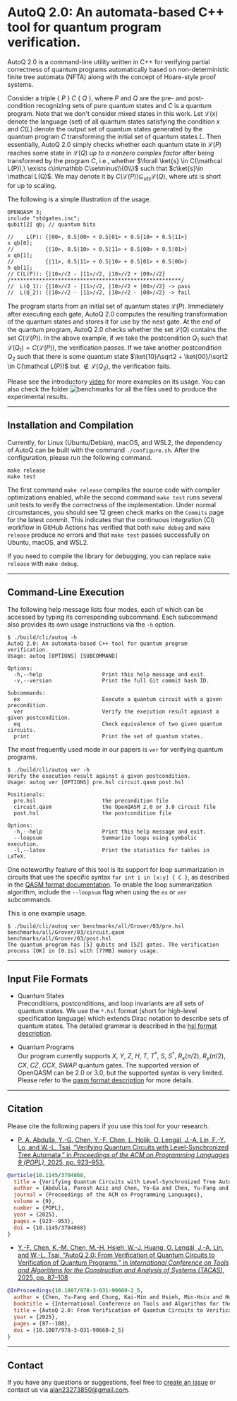# AutoQ 2.0: An automata-based C++ tool for quantum program verification.

AutoQ 2.0 is a command-line utility written in C++ for verifying partial correctness of quantum programs automatically based on non-deterministic finite tree automata (NFTA) along with the concept of Hoare-style proof systems.

Consider a triple \{ $P$ \} $C$ \{ $Q$ \}, where $P$ and $Q$ are the pre- and post-condition recognizing sets of pure quantum states and $C$ is a quantum program. Note that we don't consider mixed states in this work. Let $\mathcal L(x)$ denote the language (set) of all quantum states satisfying the condition $x$ and $C(L)$ denote the output set of quantum states generated by the quantum program $C$ transforming the initial set of quantum states $L$. Then essentially, AutoQ 2.0 simply checks whether each quantum state in $\mathcal L(P)$ reaches some state in $\mathcal L(Q)$ *up to a nonzero complex factor* after being transformed by the program $C$, i.e., whether $\forall \ket{s} \in C(\mathcal L(P)),\ \exists c\in\mathbb C\setminus\\{0\\}$ such that $c\ket{s}\in \mathcal L(Q)$. We may denote it by $C(\mathcal L(P)) \subseteq_{uts} \mathcal L(Q)$, where $uts$ is short for up to scaling.

The following is a simple illustration of the usage.
```
OPENQASM 3;
include "stdgates.inc";
qubit[2] qb; // quantum bits

//    L(P): {|00>, 0.5|00> + 0.5|01> + 0.5|10> + 0.5|11>}
x qb[0];
//          {|10>, 0.5|10> + 0.5|11> + 0.5|00> + 0.5|01>}
x qb[1];
//          {|11>, 0.5|11> + 0.5|10> + 0.5|01> + 0.5|00>}
h qb[1];
// C(L(P)): {|10>/√2 - |11>/√2, |10>/√2 + |00>/√2}
/******************************************************/
//  L(Q_1): {|10>/√2 - |11>/√2, |10>/√2 + |00>/√2} -> pass
//  L(Q_2): {|10>/√2 - |11>/√2, |10>/√2 - |00>/√2} -> fail
```
The program starts from an initial set of quantum states $\mathcal L(P)$. Immediately after executing each gate, AutoQ 2.0 computes the resulting transformation of the quantum states and stores it for use by the next gate. At the end of the quantum program, AutoQ 2.0 checks whether the set $\mathcal L(Q)$ contains the set $C(\mathcal L(P))$. In the above example, if we take the postcondition $Q_1$ such that $\mathcal L(Q_1) = C(\mathcal L(P))$, the verification passes. If we take another postcondition $Q_2$ such that there is some quantum state $\ket{10}/\sqrt2 + \ket{00}/\sqrt2 \in C(\mathcal L(P))$ but $\not\in \mathcal L(Q_2)$, the verification fails.

Please see the introductory [video](https://www.youtube.com/watch?v=1pO6bBvEaLM) for more examples on its usage. You can also check the folder ![benchmarks](benchmarks) for all the files used to produce the experimental results.

---

## Installation and Compilation

Currently, for Linux (Ubuntu/Debian), macOS, and WSL2, the dependency of AutoQ can be built with the command `./configure.sh`. After the configuration, please run the following command.
```
make release
make test
```
The first command `make release` compiles the source code with compiler optimizations enabled, while the second command `make test` runs several unit tests to verify the correctness of the implementation. Under normal circumstances, you should see 12 green check marks on the `Commits` page for the latest commit. This indicates that the continuous integration (CI) workflow in GitHub Actions has verified that both `make debug` and `make release` produce no errors and that `make test` passes successfully on Ubuntu, macOS, and WSL2.

If you need to compile the library for debugging, you can replace `make release` with `make debug`.

---

## Command-Line Execution
The following help message lists four modes, each of which can be accessed by typing its corresponding subcommand. Each subcommand also provides its own usage instructions via the `-h` option.
```
$ ./build/cli/autoq -h
AutoQ 2.0: An automata-based C++ tool for quantum program verification.
Usage: autoq [OPTIONS] [SUBCOMMAND]

Options:
  -h,--help                   Print this help message and exit.
  -v,--version                Print the full Git commit hash ID.

Subcommands:
  ex                          Execute a quantum circuit with a given precondition.
  ver                         Verify the execution result against a given postcondition.
  eq                          Check equivalence of two given quantum circuits.
  print                       Print the set of quantum states.
```

The most frequently used mode in our papers is `ver` for verifying quantum programs.
```
$ ./build/cli/autoq ver -h
Verify the execution result against a given postcondition.
Usage: autoq ver [OPTIONS] pre.hsl circuit.qasm post.hsl

Positionals:
  pre.hsl                     the precondition file
  circuit.qasm                the OpenQASM 2.0 or 3.0 circuit file
  post.hsl                    the postcondition file

Options:
  -h,--help                   Print this help message and exit.
  --loopsum                   Summarize loops using symbolic execution.
  -l,--latex                  Print the statistics for tables in LaTeX.
```
One noteworthy feature of this tool is its support for loop summarization in circuits that use the specific syntax `for int i in [x:y] { C }`, as described in the [QASM format documentation](./docs/qasm_description.md). To enable the loop summarization algorithm, include the `--loopsum` flag when using the `ex` or `ver` subcommands.

This is one example usage.
```
$ ./build/cli/autoq ver benchmarks/all/Grover/03/pre.hsl benchmarks/all/Grover/03/circuit.qasm benchmarks/all/Grover/03/post.hsl
The quantum program has [5] qubits and [52] gates. The verification process [OK] in [0.1s] with [77MB] memory usage.
```

---

## Input File Formats

* Quantum States<br>
Preconditions, postconditions, and loop invariants are all sets of quantum states. We use the `*.hsl` format (short for high-level specification language) which extends Dirac notation to describe sets of quantum states. The detailed grammar is described in the [hsl format description](./docs/hsl_description.md).<br>

* Quantum Programs<br>
Our program currently supports $X$, $Y$, $Z$, $H$, $T$, $T^\dagger$, $S$, $S^\dagger$, $R_x(\pi/2)$, $R_y(\pi/2)$, $CX$, $CZ$, $CCX$, $SWAP$ quantum gates. The supported version of OpenQASM can be 2.0 or 3.0, but the supported syntax is very limited. Please refer to the [qasm format description](./docs/qasm_description.md) for more details.

---

## Citation
Please cite the following papers if you use this tool for your research.

* <summary>
  <a href="https://dl.acm.org/doi/10.1145/3704868">P. A. Abdulla, Y.-G. Chen, Y.-F. Chen, L. Holík, O. Lengál, J.-A. Lin, F.-Y. Lo, and W.-L. Tsai, “Verifying Quantum Circuits with Level-Synchronized Tree Automata,” in <em>Proceedings of the ACM on Programming Languages 9 (POPL)</em>, 2025, pp. 923–953.</a>
</summary>

```bibtex
@article{10.1145/3704868,
  title = {Verifying Quantum Circuits with Level-Synchronized Tree Automata},
  author = {Abdulla, Parosh Aziz and Chen, Yo-Ga and Chen, Yu-Fang and Hol\'{\i}k, Luk\'{a}\v{s} and Leng\'{a}l, Ond\v{r}ej and Lin, Jyun-Ao and Lo, Fang-Yi and Tsai, Wei-Lun},
  journal = {Proceedings of the ACM on Programming Languages},
  volume = {9},
  number = {POPL},
  year = {2025},
  pages = {923--953},
  doi = {10.1145/3704868}
}
```

* <summary>
  <a href="https://link.springer.com/chapter/10.1007/978-3-031-90660-2_5">Y.-F. Chen, K.-M. Chen, M.-H. Hsieh, W.-J. Huang, O. Lengál, J.-A. Lin, and W.-L. Tsai, “AutoQ 2.0: From Verification of Quantum Circuits to Verification of Quantum Programs,” in <em>International Conference on Tools and Algorithms for the Construction and Analysis of Systems (TACAS)</em>, 2025, pp. 87–108</a>
</summary>

```bibtex
@InProceedings{10.1007/978-3-031-90660-2_5,
  author = {Chen, Yu-Fang and Chung, Kai-Min and Hsieh, Min-Hsiu and Huang, Wei-Jia and Leng{\'a}l, Ond{\v{r}}ej and Lin, Jyun-Ao and Tsai, Wei-Lun},
  booktitle = {International Conference on Tools and Algorithms for the Construction and Analysis of Systems (TACAS)},
  title = {AutoQ 2.0: From Verification of Quantum Circuits to Verification of Quantum Programs},
  year = {2025},
  pages = {87--108},
  doi = {10.1007/978-3-031-90660-2_5}
}
```

---

## Contact

If you have any questions or suggestions, feel free to [create an issue](https://github.com/fmlab-iis/AutoQ/issues) or contact us via alan23273850@gmail.com.
